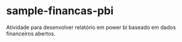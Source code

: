 # sample-financas-pbi
Atividade para desenvolver relatório em power bi baseado em dados financeiros abertos.
